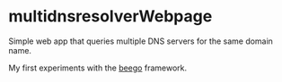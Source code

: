 # multidnsresolverWebpage

Simple web app that queries multiple DNS servers for the same domain name.

My first experiments with the [beego](https://beego.vip) framework.